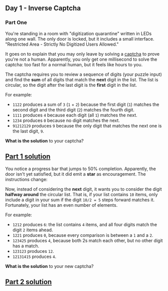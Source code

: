 ## Day 1 - Inverse Captcha
### Part One

You're standing in a room with "digitization quarantine" written in LEDs
along one wall. The only door is locked, but it includes a small
interface. "Restricted Area - Strictly No Digitized Users Allowed."

It goes on to explain that you may only leave by solving a [captcha][1]
to prove you're not a human. Apparently, you only get one millisecond
to solve the captcha: too fast for a normal human, but it feels like
hours to you.

The captcha requires you to review a sequence of digits (your puzzle
input) and find the **sum** of all digits that match the **next** digit
in the list. The list is circular, so the digit after the last digit is
the **first** digit in the list.

For example:

 * `1122` produces a sum of `3` (`1` + `2`) because the first digit
   (`1`) matches the second digit and the third digit (`2`) matches the
   fourth digit.
 * `1111` produces `4` because each digit (all `1`) matches the next.
 * `1234` produces `0` because no digit matches the next.
 * `91212129` produces `9` because the only digit that matches the next
   one is the last digit, `9`.

**What is the solution** to your captcha?


[Part 1 solution][2]
--------------------

You notice a progress bar that jumps to 50% completion. Apparently,
the door isn't yet satisfied, but it did emit a **star** as
encouragement. The instructions change:

Now, instead of considering the **next** digit, it wants you to consider
the digit **halfway around** the circular list. That is, if your list
contains `10` items, only include a digit in your sum if the digit
`10/2 = 5` steps forward matches it. Fortunately, your list has an even
number of elements.

For example:

 * `1212` produces `6`: the list contains `4` items, and all four digits
   match the digit `2` items ahead.
 * `1221` produces `0`, because every comparison is between a `1`
   and a `2`.
 * `123425` produces `4`, because both 2s match each other, but no other
   digit has a match.
 * `123123` produces `12`.
 * `12131415` produces `4`.

**What is the solution** to your new captcha?

[Part 2 solution][3]
--------------------


[1]: https://en.wikipedia.org/wiki/CAPTCHA
[2]: part_1.py
[3]: part_2.py
